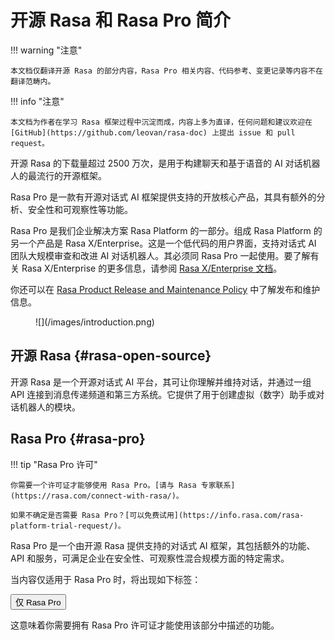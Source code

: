 # 开源 Rasa 和 Rasa Pro 简介

!!! warning "注意"

    本文档仅翻译开源 Rasa 的部分内容，Rasa Pro 相关内容、代码参考、变更记录等内容不在翻译范畴内。

!!! info "注意"

    本文档为作者在学习 Rasa 框架过程中沉淀而成，内容上多为直译，任何问题和建议欢迎在 [GitHub](https://github.com/leovan/rasa-doc) 上提出 issue 和 pull request。

开源 Rasa 的下载量超过 2500 万次，是用于构建聊天和基于语音的 AI  对话机器人的最流行的开源框架。

Rasa Pro 是一款有开源对话式 AI 框架提供支持的开放核心产品，其具有额外的分析、安全性和可观察性等功能。

Rasa Pro 是我们企业解决方案 Rasa Platform 的一部分。组成 Rasa Platform 的另一个产品是 Rasa X/Enterprise。这是一个低代码的用户界面，支持对话式 AI 团队大规模审查和改进 AI 对话机器人。其必须同 Rasa Pro 一起使用。要了解有关 Rasa X/Enterprise 的更多信息，请参阅 [Rasa X/Enterprise 文档](https://rasa.com/docs/rasa-enterprise/)。

你还可以在 [Rasa Product Release and Maintenance Policy](https://rasa.com/rasa-product-release-and-maintenance-policy/) 中了解发布和维护信息。

<figure markdown>
  ![](/images/introduction.png)
</figure>

## 开源 Rasa {#rasa-open-source}

开源 Rasa 是一个开源对话式 AI 平台，其可让你理解并维持对话，并通过一组 API 连接到消息传递频道和第三方系统。它提供了用于创建虚拟（数字）助手或对话机器人的模块。

## Rasa Pro {#rasa-pro}

!!! tip "Rasa Pro 许可"

    你需要一个许可证才能够使用 Rasa Pro。[请与 Rasa 专家联系](https://rasa.com/connect-with-rasa/)。

    如果不确定是否需要 Rasa Pro？[可以免费试用](https://info.rasa.com/rasa-platform-trial-request/)。

Rasa Pro 是一个由开源 Rasa 提供支持的对话式 AI 框架，其包括额外的功能、API 和服务，可满足企业在安全性、可观察性混合规模方面的特定需求。

当内容仅适用于 Rasa Pro 时，将出现如下标签：

<button data-md-color-primary="amber">仅 Rasa Pro</button>

这意味着你需要拥有 Rasa Pro 许可证才能使用该部分中描述的功能。
